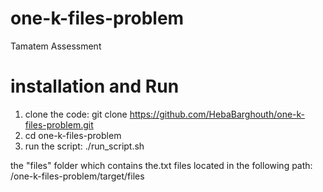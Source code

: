 # one-k-files-problem
Tamatem Assessment

# installation and Run
1. clone the code: 
git clone https://github.com/HebaBarghouth/one-k-files-problem.git
2. cd one-k-files-problem
3. run the script: 
./run_script.sh

the "files" folder which contains the.txt files located in the following path:
/one-k-files-problem/target/files
